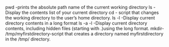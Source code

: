 pwd -prints the absolute path name of the current working directory
ls -Display the contents list of your current directory
cd - script that changes the working directory to the user’s home directory.
ls -l -Display current directory contents in a long format
ls -a -l -Display current directory contents, including hidden files (starting with .)using the long format.
mkdir- /tmp/myfirstdirectory-script that creates a directory named myfirstdirectory in the /tmp/ directory.

